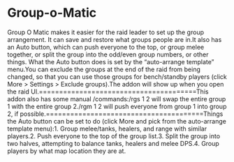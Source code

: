 # Group-o-Matic

Group O Matic makes it easier for the raid leader to set up the group arrangement. It can save and restore what groups people are in.It also has an Auto button, which can push everyone to the top, or group melee together, or split the group into the odd/even group numbers, or other things. What the Auto button does is set by the “auto-arrange template” menu.You can exclude the groups at the end of the raid from being changed, so that you can use those groups for bench/standby players (click More > Settings > Exclude groups).The addon will show up when you open the raid UI.=======================================This addon also has some manual /commands:/rgs 1 2 will swap the entire group 1 with the entire group 2./rgm 1 2 will push everyone from group 1 into group 2, if possible.=======================================Things the Auto button can be set to do (click More and pick from the auto-arrange template menu):1. Group melee/tanks, healers, and range with similar players.2. Push everyone to the top of the group list.3. Split the group into two halves, attempting to balance tanks, healers and melee DPS.4. Group players by what map location they are at.
